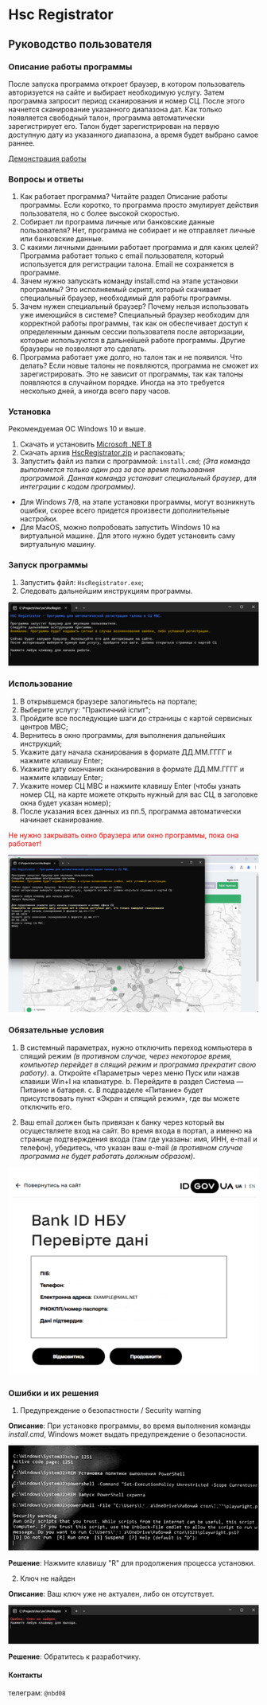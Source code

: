 # Hsc Registrator
## Руководство пользователя

### Описание работы программы
После запуска программа откроет браузер, в котором пользователь авторизуется на сайте и выбирает необходимую услугу. Затем программа запросит период сканирования и номер СЦ. После этого начнется сканирование указанного диапазона дат. Как только появляется свободный талон, программа автоматически зарегистрирует его. Талон будет зарегистрирован на первую доступную дату из указанного диапазона, а время будет выбрано самое раннее.

[Демонстрация работы](https://drive.google.com/file/d/156A9jxGFJBSYcUNO6NYLbXoSq48yEVPE/view?usp=drive_link)

### Вопросы и ответы
1. Как работает программа?
   Читайте раздел Описание работы программы. Если коротко, то программа просто эмулирует действия пользователя, но с более высокой скоростью.
2. Собирает ли программа личные или банковские данные пользователя?
   Нет, программа не собирает и не отправляет личные или банковские данные.
3. С какими личными данными работает программа и для каких целей?
   Программа работает только с email пользователя, который используется для регистрации талона. Email не сохраняется в программе.
4. Зачем нужно запускать команду install.cmd на этапе установки программы?
   Это исполняемый скрипт, который скачивает специальный браузер, необходимый для работы программы.
5. Зачем нужен специальный браузер? Почему нельзя использовать уже имеющийся в системе?
   Специальный браузер необходим для корректной работы программы, так как он обеспечивает доступ к определенным данным сессии пользователя после авторизации, которые используются в дальнейшей работе программы. Другие браузеры не позволяют это сделать.
6. Программа работает уже долго, но талон так и не появился. Что делать?
   Если новые талоны не появляются, программа не сможет их зарегистрировать. Это не зависит от программы, так как талоны появляются в случайном порядке. Иногда на это требуется несколько дней, а иногда всего пару часов.

### Установка
Рекомендуемая ОС Windows 10 и выше.

1. Скачать и установить [Microsoft .NET 8](https://dotnet.microsoft.com/en-us/download/dotnet/thank-you/runtime-desktop-8.0.7-windows-x64-installer)
2. Скачать архив [HscRegistrator.zip](https://github.com/thor836/HscRegistratorApp/releases) и распаковать;
3. Запустить файл из папки с программой: <code>install.cmd</code>;
*(Эта команда выполняется только один раз за все время пользования программой. Данная команда установит специальный браузер, для интеграции с кодом программы)*.

- Для Windows 7/8, на этапе установки программы, могут возникнуть ошибки, скорее всего придется произвести дополнительные настройки.
- Для MacOS, можно попробовать запустить Windows 10 на виртуальной машине. Для этого нужно будет установить саму виртуальную машину.

### Запуск программы

1. Запустить файл: <code>HscRegistrator.exe</code>;
2. Следовать дальнейшим инструкциям программы.

![Главное окно программы](./screenshot_1.png)

### Использование

1. В открывшемся браузере залогиньтесь на портале;
2. Выберите услугу: "Практичний іспит";
3. Пройдите все последующие шаги до страницы с картой сервисных центров МВС;
4. Вернитесь в окно программы, для выполнения дальнейших инструкций;
5. Укажите дату начала сканирования в формате ДД.ММ.ГГГГ и нажмите клавишу Enter;
6. Укажите дату окончания сканирования в формате ДД.ММ.ГГГГ и нажмите клавишу Enter;
7. Укажите номер СЦ МВС и нажмите клавишу Enter (чтобы узнать номер СЦ, на карте можете открыть нужный для вас СЦ, в заголовке окна будет указан номер);
8. После указания всех данных из пп.5, программа автоматически начинает сканирование.

<font color="red">Не нужно закрывать окно браузера или окно программы, пока она работает!</font>

![Пример работы программы](./screenshot_2.png)

### Обязательные условия

1.	В системный параметрах, нужно отключить переход компьютера в спящий режим *(в противном случае, через некоторое время, компьютер перейдет в спящий режим и программа прекратит свою работу)*.
    a.	Откройте «Параметры» через меню Пуск или нажав клавиши Win+I на клавиатуре.
    b.	Перейдите в раздел Система — Питание и батарея. 
    c.	В подразделе «Питание» будет присутствовать пункт «Экран и спящий режим», где вы можете отключить его.

2. Ваш email должен быть привязан к банку через который вы осуществляете вход на сайт. Во время входа в портал, а именно на странице подтверждения входа (там где указаны: имя, ИНН, e-mail и телефон), убедитесь, что указан ваш e-mail *(в противном случае программа не будет работать должным образом)*.

![Страница входа](./screenshot__3.png)

### Ошибки и их решения
1. Предупреждение о безопастности / Security warning

**Описание**: При установке программы, во время выполнения команды *install.cmd*, Windows может выдать предупреждение о безопасности.

![Предупреждение о безопастности](./screenshot_5.png)

**Решение**: Нажмите клавишу "R" для продолжения процесса установки.

2. Ключ не найден

**Описание**: Ваш ключ уже не актуален, либо он отсутствует.

![Ключ не найден](./screenshot_4.png)

**Решение**: Обратитесь к разработчику.

#### Контакты

телеграм: <code>@nbd08</code>

